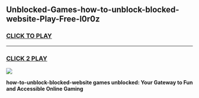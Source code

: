 
## Unblocked-Games-how-to-unblock-blocked-website-Play-Free-l0r0z
<h3>
<a href="https://premium76.site?title=how-to-unblock-blocked-website&ref=23A">CLICK TO PLAY</a></h3>
<hr>

<h3>
<a href="https://premium76.site?title=how-to-unblock-blocked-website&ref=23A">CLICK 2 PLAY</a>
  
</h3>

<a href="https://premium76.site?title=how-to-unblock-blocked-website&ref=23A"><img src="https://clearcache.store/games.png"></a>


**how-to-unblock-blocked-website games unblocked: Your Gateway to Fun and Accessible Online Gaming**
